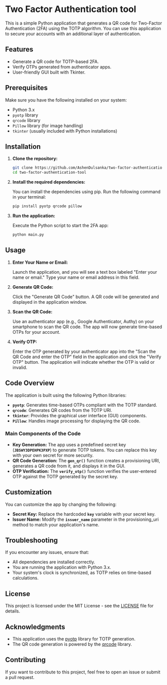 # Two Factor Authentication tool

This is a simple Python application that generates a QR code for Two-Factor Authentication (2FA) using the TOTP algorithm. You can use this application to secure your accounts with an additional layer of authentication.

## Features

- Generate a QR code for TOTP-based 2FA.
- Verify OTPs generated from authenticator apps.
- User-friendly GUI built with Tkinter.

## Prerequisites

Make sure you have the following installed on your system:

- Python 3.x
- `pyotp` library
- `qrcode` library
- `Pillow` library (for image handling)
- `tkinter` (usually included with Python installations)

## Installation

1. **Clone the repository:**

   ```bash
   git clone https://github.com/AshenDulsanka/two-factor-authentication-tool
   cd two-factor-authentication-tool
   ```

2. **Install the required dependencies:**

    You can install the dependencies using pip. Run the following command in your terminal:

    ```bash
    pip install pyotp qrcode pillow
    ```

3. **Run the application:**

    Execute the Python script to start the 2FA app:

    ```bash
    python main.py
    ```

## Usage

1. **Enter Your Name or Email:**

    Launch the application, and you will see a text box labeled "Enter your name or email." Type your name or email address in this field.

2. **Generate QR Code:**

    Click the "Generate QR Code" button. A QR code will be generated and displayed in the application window.

3. **Scan the QR Code:**

    Use an authenticator app (e.g., Google Authenticator, Authy) on your smartphone to scan the QR code. The app will now generate time-based OTPs for your account.

4. **Verify OTP:**

    Enter the OTP generated by your authenticator app into the "Scan the QR Code and enter the OTP" field in the application and click the "Verify OTP" button. The application will indicate whether the OTP is valid or invalid.


## Code Overview

The application is built using the following Python libraries:

- **`pyotp`**: Generates time-based OTPs compliant with the TOTP standard.
- **`qrcode`**: Generates QR codes from the TOTP URI.
- **`tkinter`**: Provides the graphical user interface (GUI) components.
- **`Pillow`**: Handles image processing for displaying the QR code.


### Main Components of the Code

- **Key Generation:** The app uses a predefined secret key (**`JBSWY3DPEHPK3PXP`**) to generate TOTP tokens. You can replace this key with your own secret for more security.
- **QR Code Generation:** The **`gen_qr()`** function creates a provisioning URI, generates a QR code from it, and displays it in the GUI.
- **OTP Verification:** The **`verify_otp()`** function verifies the user-entered OTP against the TOTP generated by the secret key.


## Customization

You can customize the app by changing the following:

- **Secret Key:** Replace the hardcoded **`key`** variable with your secret key.
- **Issuer Name:** Modify the **`issuer_name`** parameter in the provisioning_uri method to match your application's name.


## Troubleshooting

If you encounter any issues, ensure that:

- All dependencies are installed correctly.
- You are running the application with Python 3.x.
- Your system's clock is synchronized, as TOTP relies on time-based calculations.


## License

This project is licensed under the MIT License - see the <a href="LICENSE">LICENSE</a> file for details.


## Acknowledgments

- This application uses the <a href="https://github.com/pyauth/pyotp">pyotp</a> library for TOTP generation.
- The QR code generation is powered by the <a href="https://github.com/lincolnloop/python-qrcode">qrcode</a> library.


## Contributing

If you want to contribute to this project, feel free to open an issue or submit a pull request.
